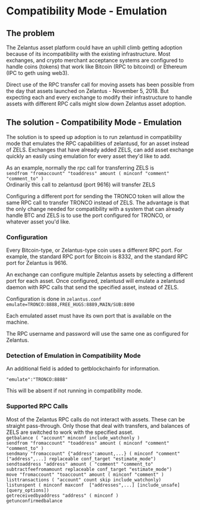 # Compatibility Mode - Emulation

## The problem
The Zelantus asset platform could have an uphill climb getting adoption because of its incompatibility with the existing infrastructure.  Most exchanges, and crypto merchant acceptance systems are configured to handle coins (tokens) that work like Bitcoin (RPC to bitcoind) or Ethereum (IPC to geth using web3).

Direct use of the RPC transfer call for moving assets has been possible from the day that assets launched on Zelantus - November 5, 2018.  But expecting each and every exchange to modify their infrastructure to handle assets with different RPC calls might slow down Zelantus asset adoption.

## The solution - Compatibility Mode - Emulation
The solution is to speed up adoption is to run zelantusd in compatibility mode that emulates the RPC capabilities of zelantusd, for an asset instead of ZELS.  Exchanges that have already added ZELS, can add asset exchange quickly an easily using emulation for every asset they'd like to add.

As an example, normally the rpc call for transferring ZELS is   
```sendfrom "fromaccount" "toaddress" amount ( minconf "comment" "comment_to" )```   
Ordinarily this call to zelantusd (port 9616) will transfer ZELS

Configuring a different port for sending the TRONCO token will allow the same RPC call to transfer TRONCO instead of ZELS.  The advantage is that the only change needed for compatibility with a system that can already handle BTC and ZELS is to use the port configured for TRONCO, or whatever asset you'd like.

### Configuration
Every Bitcoin-type, or Zelantus-type coin uses a different RPC port.  For example, the standard RPC port for Bitcoin is 8332, and the standard RPC port for Zelantus is 9616.

An exchange can configure multiple Zelantus assets by selecting a different port for each asset.  Once configured, zelantusd will emulate a zelantusd daemon with RPC calls that send the specified asset, instead of ZELS.

Configuration is done in ```zelantus.conf```  
```emulate=TRONCO:8888,FREE_HUGS:8889,MAIN/SUB:8890```

Each emulated asset must have its own port that is available on the machine.

The RPC username and password will use the same one as configured for Zelantus.

### Detection of Emulation in Compatibility Mode
An additional field is added to getblockchainfo for information. 

```"emulate":"TRONCO:8888"```

This will be absent if not running in compatibility mode.

### Supported RPC Calls

Most of the Zelantus RPC calls do not interact with assets.  These can be straight pass-through.  Only those that deal with transfers, and balances of ZELS are switched to work with the specified asset.  
```getbalance ( "account" minconf include_watchonly )```  
```sendfrom "fromaccount" "toaddress" amount ( minconf "comment" "comment_to" )```    
```sendmany "fromaccount" {"address":amount,...} ( minconf "comment" ["address",...] replaceable conf_target "estimate_mode")```  
```sendtoaddress "address" amount ( "comment" "comment_to" subtractfeefromamount replaceable conf_target "estimate_mode")```  
```move "fromaccount" "toaccount" amount ( minconf "comment" )```  
```listtransactions ( "account" count skip include_watchonly)```  
```listunspent ( minconf maxconf  ["addresses",...] [include_unsafe] [query_options])```  
```getreceivedbyaddress "address" ( minconf )```  
```getunconfirmedbalance```  



